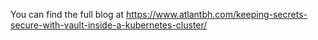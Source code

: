 You can find the full blog at https://www.atlantbh.com/keeping-secrets-secure-with-vault-inside-a-kubernetes-cluster/
